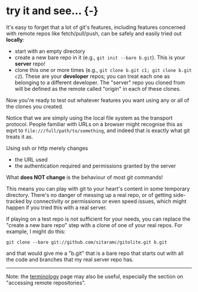 # try it and see... {-}

It's easy to forget that a lot of git's features, including features concerned
with remote repos like fetch/pull/push, can be safely and easily tried out
**locally**:

  * start with an empty directory
  * create a new bare repo in it (e.g., `git init --bare b.git`).  This is
    your **server** repo!
  * clone this one or more times (e.g., `git clone b.git c1; git clone b.git
    c2`).  These are your **developer** repos; you can treat each one as
    belonging to a different developer.  The "server" repo you cloned from
    will be defined as the remote called "origin" in each of these clones.

Now you're ready to test out whatever features you want using any or all of
the clones you created.

Notice that we are simply using the local file system as the transport
protocol.  People familiar with URLs on a browser might recognise this as eqvt
to `file:///full/path/to/something`, and indeed that is exactly what git
treats it as.

Using ssh or http merely changes

  * the URL used
  * the authentication required and permissions granted by the server

What **does NOT change** is the behaviour of most git commands!

This means you can play with git to your heart's content in some temporary
directory.  There's no danger of messing up a real repo, or of getting
side-tracked by connectivity or permissions or even speed issues, which might
happen if you tried this with a real server.

If playing on a test repo is not sufficient for your needs, you can replace
the "create a new bare repo" step with a clone of one of your real repos.  For
example, I might do this:

    git clone --bare git://github.com/sitaramc/gitolite.git b.git

and that would give me a "b.git" that is a bare repo that starts out with all
the code and branches that my real server repo has.

----

Note: the [terminology](terminology.html) page may also be useful, especially the section
on "accessing remote repositories".

